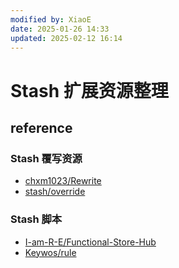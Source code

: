 ```yaml
---
modified by: XiaoE
date: 2025-01-26 14:33
updated: 2025-02-12 16:14
---
```

# Stash 扩展资源整理

## reference

### Stash 覆写资源
- [chxm1023/Rewrite](https://github.com/chxm1023/Rewrite)
- [stash/override](https://github.com/deezertidal/stash-override)

### Stash 脚本
- [I-am-R-E/Functional-Store-Hub](https://github.com/I-am-R-E/Functional-Store-Hub)
- [Keywos/rule](https://github.com/Keywos/rule)
